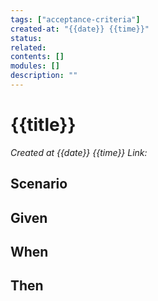 ```yaml
---
tags: ["acceptance-criteria"]
created-at: "{{date}} {{time}}"
status:
related:
contents: []
modules: []
description: ""
---
```

# {{title}}
*Created at {{date}} {{time}}*
*Link:*

## Scenario

## Given

## When

## Then
